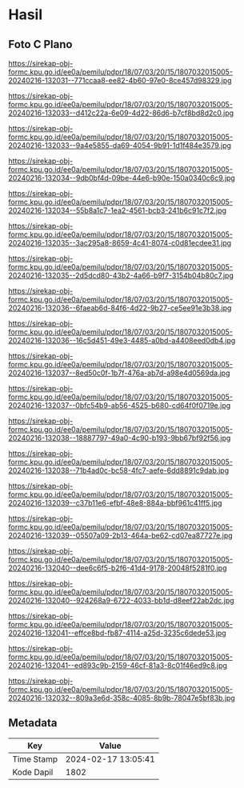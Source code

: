 # Hasil

## Foto C Plano

https://sirekap-obj-formc.kpu.go.id/ee0a/pemilu/pdpr/18/07/03/20/15/1807032015005-20240216-132031--771ccaa8-ee82-4b60-97e0-8ce457d98329.jpg

https://sirekap-obj-formc.kpu.go.id/ee0a/pemilu/pdpr/18/07/03/20/15/1807032015005-20240216-132033--d412c22a-6e09-4d22-86d6-b7cf8bd8d2c0.jpg

https://sirekap-obj-formc.kpu.go.id/ee0a/pemilu/pdpr/18/07/03/20/15/1807032015005-20240216-132033--9a4e5855-da69-4054-9b91-1d1f484e3579.jpg

https://sirekap-obj-formc.kpu.go.id/ee0a/pemilu/pdpr/18/07/03/20/15/1807032015005-20240216-132034--9db0bf4d-09be-44e6-b90e-150a0340c6c9.jpg

https://sirekap-obj-formc.kpu.go.id/ee0a/pemilu/pdpr/18/07/03/20/15/1807032015005-20240216-132034--55b8a1c7-1ea2-4561-bcb3-241b6c91c7f2.jpg

https://sirekap-obj-formc.kpu.go.id/ee0a/pemilu/pdpr/18/07/03/20/15/1807032015005-20240216-132035--3ac295a8-8659-4c41-8074-c0d81ecdee31.jpg

https://sirekap-obj-formc.kpu.go.id/ee0a/pemilu/pdpr/18/07/03/20/15/1807032015005-20240216-132035--2d5dcd80-43b2-4a66-b9f7-3154b04b80c7.jpg

https://sirekap-obj-formc.kpu.go.id/ee0a/pemilu/pdpr/18/07/03/20/15/1807032015005-20240216-132036--6faeab6d-84f6-4d22-9b27-ce5ee91e3b38.jpg

https://sirekap-obj-formc.kpu.go.id/ee0a/pemilu/pdpr/18/07/03/20/15/1807032015005-20240216-132036--16c5d451-49e3-4485-a0bd-a4408eed0db4.jpg

https://sirekap-obj-formc.kpu.go.id/ee0a/pemilu/pdpr/18/07/03/20/15/1807032015005-20240216-132037--8ed50c0f-1b7f-476a-ab7d-a98e4d0569da.jpg

https://sirekap-obj-formc.kpu.go.id/ee0a/pemilu/pdpr/18/07/03/20/15/1807032015005-20240216-132037--0bfc54b9-ab56-4525-b680-cd64f0f0719e.jpg

https://sirekap-obj-formc.kpu.go.id/ee0a/pemilu/pdpr/18/07/03/20/15/1807032015005-20240216-132038--18887797-49a0-4c90-b193-9bb67bf92f56.jpg

https://sirekap-obj-formc.kpu.go.id/ee0a/pemilu/pdpr/18/07/03/20/15/1807032015005-20240216-132038--71b4ad0c-bc58-4fc7-aefe-6dd8891c9dab.jpg

https://sirekap-obj-formc.kpu.go.id/ee0a/pemilu/pdpr/18/07/03/20/15/1807032015005-20240216-132039--c37b11e6-efbf-48e8-884a-bbf961c41ff5.jpg

https://sirekap-obj-formc.kpu.go.id/ee0a/pemilu/pdpr/18/07/03/20/15/1807032015005-20240216-132039--05507a09-2b13-464a-be62-cd07ea87727e.jpg

https://sirekap-obj-formc.kpu.go.id/ee0a/pemilu/pdpr/18/07/03/20/15/1807032015005-20240216-132040--dee6c6f5-b2f6-41d4-9178-20048f5281f0.jpg

https://sirekap-obj-formc.kpu.go.id/ee0a/pemilu/pdpr/18/07/03/20/15/1807032015005-20240216-132040--924268a9-6722-4033-bb1d-d8eef22ab2dc.jpg

https://sirekap-obj-formc.kpu.go.id/ee0a/pemilu/pdpr/18/07/03/20/15/1807032015005-20240216-132041--effce8bd-fb87-4114-a25d-3235c6dede53.jpg

https://sirekap-obj-formc.kpu.go.id/ee0a/pemilu/pdpr/18/07/03/20/15/1807032015005-20240216-132041--ed893c9b-2159-46cf-81a3-8c01f46ed9c8.jpg

https://sirekap-obj-formc.kpu.go.id/ee0a/pemilu/pdpr/18/07/03/20/15/1807032015005-20240216-132032--809a3e6d-358c-4085-8b9b-78047e5bf83b.jpg


## Metadata

| Key        | Value               |
| ---------- | ------------------- |
| Time Stamp | 2024-02-17 13:05:41 |
| Kode Dapil | 1802                |



